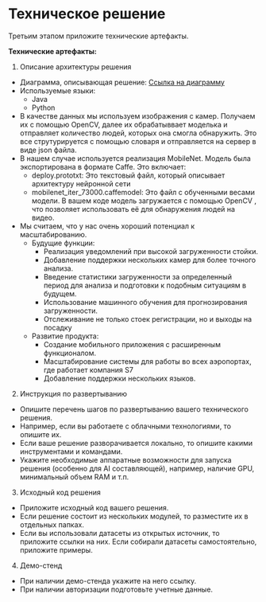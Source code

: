 # Техническое решение

Третьим этапом приложите технические артефакты.

**Технические артефакты:**

1) Описание архитектуры решения
- Диаграмма, описывающая решение: [Ссылка на диаграмму](https://miro.com/app/board/uXjVINBMoSM=/)
- Используемые языки:
  - Java
  - Python
- В качестве данных мы используем изображения с камер. Получаем их с помощью OpenCV, далее их обрабатыввает моделька и отправляет количество людей, которых она смогла обнаружить. Это все струтурируется с помощью словаря и отправляется на сервер в виде json файла.
- В нашем случае используется реализация MobileNet. Модель была экспортирована в формате Caffe. Это включает:
  - deploy.prototxt: Это текстовый файл, который описывает архитектуру нейронной сети
  - mobilenet_iter_73000.caffemodel: Это файл с обученными весами модели.
  В вашем коде модель загружается с помощью OpenCV , что позволяет использовать её для обнаружения людей на видео.
- Мы считаем, что у нас очень хороший потенциал к масштабированию. 
  - Будущие функции:
      - Реализация уведомлений при высокой загруженности стойки.
      - Добавление поддержки нескольких камер для более точного анализа.
      - Введение статистики загруженности за определенный период для анализа и подготовки к подобным ситуациям в будущем.
      - Использование машинного обучения для прогнозирования загруженности.
      - Отслеживание не только стоек регистрации, но и выходы на посадку
  - Развитие продукта:
      - Создание мобильного приложения с расширенным функционалом.
      - Масштабирование системы для работы во всех аэропортах, где работает компания S7
      - Добавление поддержки нескольких языков.

2) Инструкция по развертыванию

- Опишите перечень шагов по развертыванию вашего технического решения.
- Например, если вы работаете с облачными технологиями, то опишите их. 
- Если ваше решение разворачивается локально, то опишите какими инструментами и командами.
- Укажите необходимые аппаратные возможности для запуска решения (особенно для AI составляющей), например, наличие GPU, минимальный объем RAM и т.п.

3) Исходный код решения

- Приложите исходный код вашего решения.
- Если решение состоит из нескольких модулей, то разместите их в отдельных папках.
- Если вы использовали датасеты из открытых источник, то приложите ссылки на них. Если собирали датасеты самостоятельно, приложите примеры.

4) Демо-стенд

- При наличии демо-стенда укажите на него ссылку.
- При наличии авторизации подготовьте учетные данные.

